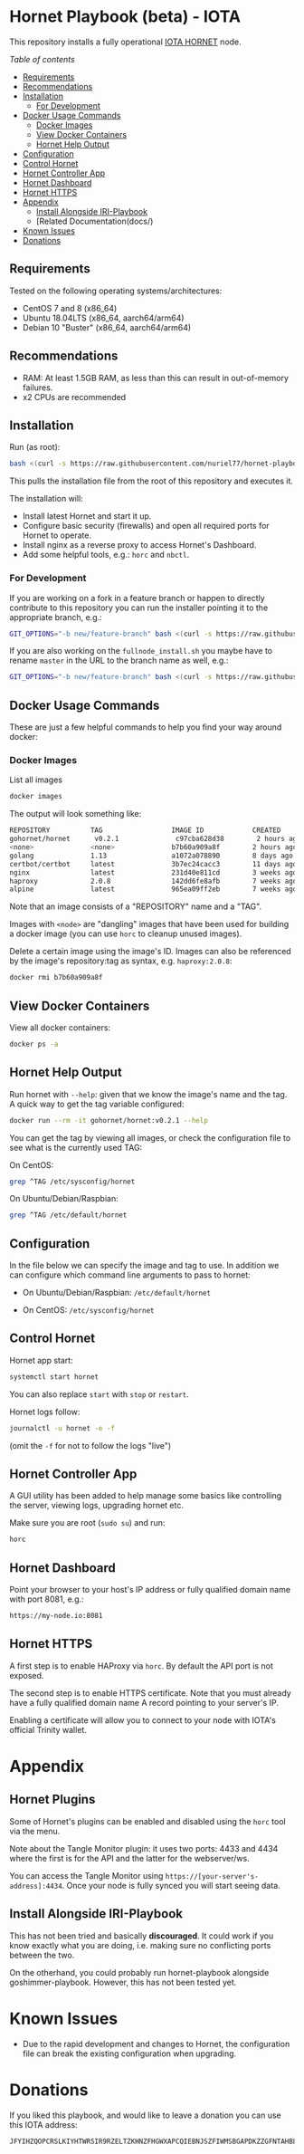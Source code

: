 # Hornet Playbook (beta) - IOTA

This repository installs a fully operational [IOTA HORNET](https://github.com/gohornet/hornet.git) node.

*Table of contents*

<!--ts-->
   * [Requirements](#requirements)
   * [Recommendations](#recommendations)
   * [Installation](#installation)
     * [For Development](#for-development)
   * [Docker Usage Commands](#docker-usage-commands)
     * [Docker Images](#docker-images)
     * [View Docker Containers](#view-docker-containers)
     * [Hornet Help Output](#hornet-help-output)
   * [Configuration](#configuration)
   * [Control Hornet](#control-hornet)
   * [Hornet Controller App](#hornet-controller-app)
   * [Hornet Dashboard](#hornet-dashboard)
   * [Hornet HTTPS](#hornet-https)
   * [Appendix](#appendix)
     * [Install Alongside IRI-Playbook](#install-alongside-iri-playbook)
     * [Related Documentation(docs/)
   * [Known Issues](#known-issues)
   * [Donations](#donations)
<!--te-->

## Requirements

Tested on the following operating systems/architectures:

* CentOS 7 and 8 (x86_64)
* Ubuntu 18.04LTS (x86_64, aarch64/arm64)
* Debian 10 "Buster" (x86_64, aarch64/arm64)

## Recommendations

* RAM: At least 1.5GB RAM, as less than this can result in out-of-memory failures.
* x2 CPUs are recommended

## Installation

Run (as root):
```sh
bash <(curl -s https://raw.githubusercontent.com/nuriel77/hornet-playbook/master/fullnode_install.sh)
```

This pulls the installation file from the root of this repository and executes it.

The installation will:

* Install latest Hornet and start it up.
* Configure basic security (firewalls) and open all required ports for Hornet to operate.
* Install nginx as a reverse proxy to access Hornet's Dashboard.
* Add some helpful tools, e.g.: `horc` and `nbctl`.

### For Development

If you are working on a fork in a feature branch or happen to directly contribute to this repository you can run the installer pointing it to the appropriate branch, e.g.:
```sh
GIT_OPTIONS="-b new/feature-branch" bash <(curl -s https://raw.githubusercontent.com/nuriel77/hornet-playbook/master/fullnode_install.sh)
```
If you are also working on the `fullnode_install.sh` you maybe have to rename `master` in the URL to the branch name as well, e.g.:
```sh
GIT_OPTIONS="-b new/feature-branch" bash <(curl -s https://raw.githubusercontent.com/nuriel77/hornet-playbook/new/feature-branch/fullnode_install.sh)
```

## Docker Usage Commands

These are just a few helpful commands to help you find your way around docker:

### Docker Images

List all images
```sh
docker images
```
The output will look something like:
```sh
REPOSITORY          TAG                 IMAGE ID            CREATED             SIZE
gohornet/hornet      v0.2.1              c97cba628d38        2 hours ago         90.4MB
<none>              <none>              b7b60a909a8f        2 hours ago         1.01GB
golang              1.13                a1072a078890        8 days ago          803MB
certbot/certbot     latest              3b7ec24cacc3        11 days ago         148MB
nginx               latest              231d40e811cd        3 weeks ago         126MB
haproxy             2.0.8               142dd6fe8afb        7 weeks ago         91.2MB
alpine              latest              965ea09ff2eb        7 weeks ago         5.55MB
```

Note that an image consists of a "REPOSITORY" name and a "TAG".

Images with `<node>` are "dangling" images that have been used for building a docker image (you can use `horc` to cleanup unused images).

Delete a certain image using the image's ID. Images can also be referenced by the image's repository:tag as syntax, e.g. `haproxy:2.0.8`:
```sh
docker rmi b7b60a909a8f
```

## View Docker Containers

View all docker containers:
```sh
docker ps -a
```
## Hornet Help Output
Run hornet with `--help`: given that we know the image's name and the tag. A quick way to get the tag variable configured:
```sh
docker run --rm -it gohornet/hornet:v0.2.1 --help
```

You can get the tag by viewing all images, or check the configuration file to see what is the currently used TAG:

On CentOS:
```sh
grep ^TAG /etc/sysconfig/hornet
```

On Ubuntu/Debian/Raspbian:
```sh
grep ^TAG /etc/default/hornet
```

## Configuration

In the file below we can specify the image and tag to use. In addition we can configure which command line arguments to pass to hornet:

* On Ubuntu/Debian/Raspbian: `/etc/default/hornet`

* On CentOS: `/etc/sysconfig/hornet`

## Control Hornet

Hornet app start:
```sh
systemctl start hornet
```
You can also replace `start` with `stop` or `restart`.

Hornet logs follow:

```sh
journalctl -u hornet -e -f
```
(omit the `-f` for not to follow the logs "live")

## Hornet Controller App

A GUI utility has been added to help manage some basics like controlling the server, viewing logs, upgrading hornet etc.

Make sure you are root (`sudo su`) and run:
```sh
horc
```

## Hornet Dashboard

Point your browser to your host's IP address or fully qualified domain name with port 8081, e.g.:
```sh
https://my-node.io:8081
```

## Hornet HTTPS
A first step is to enable HAProxy via `horc`. By default the API port is not exposed.

The second step is to enable HTTPS certificate. Note that you must already have a fully qualified domain name A record pointing to your server's IP.

Enabling a certificate will allow you to connect to your node with IOTA's official Trinity wallet.

# Appendix

## Hornet Plugins

Some of Hornet's plugins can be enabled and disabled using the `horc` tool via the menu.

Note about the Tangle Monitor plugin: it uses two ports: 4433 and 4434 where the first is for the API and the latter for the webserver/ws.

You can access the Tangle Monitor using `https://[your-server's-address]:4434`. Once your node is fully synced you will start seeing data.

## Install Alongside IRI-Playbook

This has not been tried and basically **discouraged**. It could work if you know exactly what you are doing, i.e. making sure no conflicting ports between the two.

On the otherhand, you could probably run hornet-playbook alongside goshimmer-playbook. However, this has not been tested yet.

# Known Issues

* Due to the rapid development and changes to Hornet, the configuration file can break the existing configuration when upgrading.


# Donations

If you liked this playbook, and would like to leave a donation you can use this IOTA address:
```
JFYIHZQOPCRSLKIYHTWRSIR9RZELTZKHNZFHGWXAPCQIEBNJSZFIWMSBGAPDKZZGFNTAHBLGNPRRQIZHDFNPQPPWGC
```
